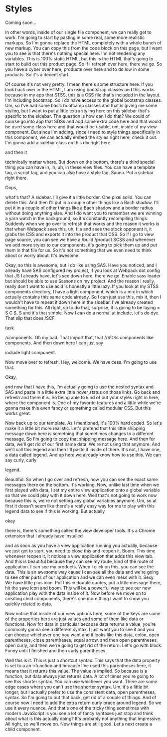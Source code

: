 # Styles

Coming soon...

In other words, inside of our single file component, we can really get to work. I'm
going to start by pasting in some real, some more realistic markups. So I'm gonna
replace the HTML completely with a whole bunch of new markup. You can copy this from
the code block on this page, but I want you to see is that there's nothing special
here. I'm not rendering any variables. This is 100% static HTML, but this is the HTML
that's going to start to build out this product page. So if I refresh over here,
there we go. So you have a cyber over here, products over here and to do low in some
products. So it's a decent start.

Of course it's not very pretty. I mean there's some structure here. If you look back
over in the HTML, I am using bootstrap classes and this works because in my app that
STSS, this is a CSS file that's included in the layout. I'm including bootstrap. So I
do have access to the global bootstrap classes. Um, so I've had some basic bootcamp
classes and that is giving me some styling, but I want to put a little extra styling
here on this sidebar that's specific to the sidebar. The question is how can I do
that? We could of course go into app that SDSs and add some extra code here and that
would be used some class here and that would be usable, um, inside of my view
component. But since I'm adding, since I need to style things specifically in this
component, we can actually embed the styles right here, check it out. I'm gonna add a
sidebar class on this div right here

and then it

technically matter where. But down on the bottom, there's a third special thing you
can have in, in, uh, in these view files. You can have a template tag, a script tag,
and you can also have a style tag. Sauna. Put a sidebar right there.

Oops,

what's that? A sidebar. I'll give it a little border. One pixel solid. You can delete
this. And then I'll put in a couple other things like a Bach shadow. I'll put it in a
couple of other things like a Bach shadow and a border radius without doing anything
else. And I do want you to remember we are winning a yarn watch in the background, so
it's constantly recompiling things. Suddenly when we go over to refresh that works
and the reason it works is that when Webpack sees this, uh, file and sees the stock
opponent it, it grabs the CSS and exports it into the product that CSS. So if I go to
view page source, you can see we have a /build /product SCSS and whenever we add more
styles to our components, it's going to pick them up and put them in that file for
us. So it's not something that we even need to think about or worry about. It's
awesome.

Okay, so this is awesome, but I do like using SAS. Have you noticed, and I already
have SAS configured my project, if you look at Webpack dot config that JS I already
have, let's see down here, there we go. Enable sass loader but should be able to use
Sassons on my project. And the reason I really, really don't want to use acid is
honestly a little lazy. If you look at my STSS components directory, I have a light
component, which is a mix in which actually contains this same code already. So I can
just use this, mix it, then I wouldn't have to repeat it down here in the sidebar.
I've already created something for this. All right, so to do that, surprise, it is
going to be laying = S C S, S and it's that simple. Now I can do a normal at include,
let's do dye. That slip that does /SCF

task

/components. Oh my bad. That import that, that //SDSs components like components. And
then down here I can just say

include light component.

Now move over to refresh. Hey, welcome. We have cess. I'm going to use that.

Okay,

and now that I have this, I'm actually going to use the nested syntax and SAS and
paste in a little extra little hover status on those links. Go back and refresh and
there it is. So being able to kind of put your styles right in here, where the
component is. One of my favorite features and a little while we're gonna make this
even fancy or something called modular CSS. But this works great.

Now back up to our template. As I mentioned, it's 100% hard coded. So let's make it a
little bit more realistic. Let's pretend that this little shipping message down here
is something that sometimes changes to a different message. So I'm going to copy that
shipping message here. And then for data, we'll get rid of our first name data. We're
not using that anymore. And we'll call this legend and then I'll paste it inside of
there. It's not, I have one, a data called legend. And up here we already know how to
use this. We can say curly, curly

legend.

Beautiful. So when I go over and refresh, now you can see the exact same messages
there on the bottom. It's working. Now, unlike last time when we first played with
data, I set my entire view application onto a global variable so that we could play
with it down here. Well that's not going to work now because this is, we're not
setting any global variables anymore. Um, so at first it doesn't seem like there's a
really easy way for me to play with this legend data to see if this is working. But
actually

okay

there is, there's something called the view developer tools. It's a Chrome extension
that I already have installed

and as soon as you have a view application running you actually, because we just got
to start, you need to close this and reopen it. Boom. This time whenever reopen it,
it notices a view application that adds this view tab. And this is beautiful because
they can see my route, kind of the route of application. I can see my products. When
I click on this, you can see the data. This is an awesome way cause I can see all the
data and we're going to see other parts of our application and we can even mess with
it. Sexy. We have little plus icon. Put this in double quotes, put a little message
there, hit the save icon and boom. This will be a powerful way to see our new
application play with the data inside of it. Now before we move on to creating child
components, there's one more thing I want to show you quickly related to data.

Now notice that inside of our view options here, some of the keys are some of the
properties here are just values and some of them like data or functions. Now for data
in particular because data returns a value, you're commonly gonna see a different
syntax. I just want you to see it and you can choose whichever one you want and it
looks like this data, colon, open parentheses, close parentheses, equal arrow, and
then open parentheses, open curly, and then we're going to get rid of the return.
Let's go with block. Funny until I finished and then curly parentheses.

Well this is it. This is just a shortcut syntax. This says that the data property is
set to a an->function and because I've used this parentheses here, it means that it
returns this value. The value is implied. So because is a function, but data always
just returns data. A lot of times you're going to see this shorter syntax. You can
use whichever you want. There are some edge cases where you can't use the shorter
syntax. Um, it's a little bit longer, but I actually prefer to use the consistent
data, open parentheses, syntax. So I'm going to put that back, get rid of a couple of
things. And of course now I need to add the extra return curly brace around legend.
So we use it every nuance. And that's one of the tricky thing sometimes with modern
JavaScript is you see a lot of fancy syntaxes just stop and think about what is this
actually doing? It's probably not anything that impressive. All right, so we'll move
on. Now things are still good. Let's next create a child component.

